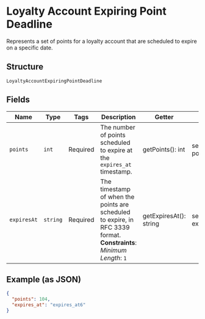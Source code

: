 
# Loyalty Account Expiring Point Deadline

Represents a set of points for a loyalty account that are scheduled to expire on a specific date.

## Structure

`LoyaltyAccountExpiringPointDeadline`

## Fields

| Name | Type | Tags | Description | Getter | Setter |
|  --- | --- | --- | --- | --- | --- |
| `points` | `int` | Required | The number of points scheduled to expire at the `expires_at` timestamp. | getPoints(): int | setPoints(int points): void |
| `expiresAt` | `string` | Required | The timestamp of when the points are scheduled to expire, in RFC 3339 format.<br>**Constraints**: *Minimum Length*: `1` | getExpiresAt(): string | setExpiresAt(string expiresAt): void |

## Example (as JSON)

```json
{
  "points": 104,
  "expires_at": "expires_at6"
}
```

